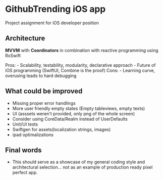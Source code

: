 # GithubTrending iOS app
Project assignment for iOS developer position

## Architecture
**MVVM** with **Coordinators** in combination with reactive programming using RxSwift

Pros:
    - Scalability, testability, modularity, declarative approach
    - Future of iOS programming (SwiftUI, Combine is the proof)
Cons:
    - Learning curve, overusing leads to hard debugging

## What could be improved
 - Missing proper error handlings
 - More user friendly empty states (Empty tableviews, empty texts)
 - UI (asssets weren't provided, only png of the whole screen)
 - Consider using CoreData/Realm instead of UserDefaults
 - Unit/UI tests
 - Swiftgen for assets(localization strings, images)
 - ipad optimalizations

## Final words
- This should serve as a showcase of my general coding style and architectural selection... not as an example of production ready pixel perfect app.